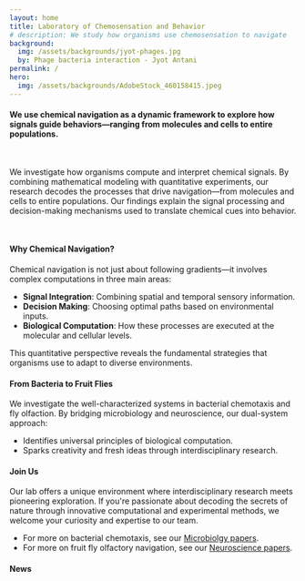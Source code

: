 ```yaml
---
layout: home
title: Laboratory of Chemosensation and Behavior
# description: We study how organisms use chemosensation to navigate
background:
  img: /assets/backgrounds/jyot-phages.jpg
  by: Phage bacteria interaction - Jyot Antani
permalink: /
hero:
  img: /assets/backgrounds/AdobeStock_460158415.jpeg
---
```


#### We use chemical navigation as a dynamic framework to explore how signals guide behaviors—ranging from molecules and cells to entire populations.

<br>

<!-- #### What We Do -->

We investigate how organisms compute and interpret chemical signals. By combining mathematical modeling with quantitative experiments, our research decodes the processes that drive navigation—from molecules and cells to entire populations. Our findings explain the signal processing and decision-making mechanisms used to translate chemical cues into behavior.

<br>

<div class="fakeheader bg-image" style="background-image: url('{{ page.hero.img | relative_url }}')"></div>

#### Why Chemical Navigation?

Chemical navigation is not just about following gradients—it involves complex computations in three main areas:

<div class="col-lg">
    <ul class="fa-ul">
        <li>
            <i class="fa-li fa fa-chevron-circle-right"></i> <strong>Signal Integration</strong>: Combining spatial and temporal sensory information.
        </li>
        <li>
            <i class="fa-li fa fa-chevron-circle-right"></i> <strong>Decision Making</strong>: Choosing optimal paths based on environmental inputs.
        </li>
        <li>
            <i class="fa-li fa fa-chevron-circle-right"></i> <strong>Biological Computation</strong>: How these processes are executed at the molecular and cellular levels.
        </li>
    </ul>
</div>

This quantitative perspective reveals the fundamental strategies that organisms use to adapt to diverse environments.

#### From Bacteria to Fruit Flies

We investigate the well-characterized systems in bacterial chemotaxis and fly olfaction. By bridging microbiology and neuroscience, our dual-system approach:
<div class="col-lg">
    <ul class="fa-ul">
        <li>
            <i class="fa-li fa fa-chevron-circle-right"></i> Identifies universal principles of biological computation.
        </li>
        <li>
            <i class="fa-li fa fa-chevron-circle-right"></i> Sparks creativity and fresh ideas through interdisciplinary research.
        </li>
    </ul>
</div>

#### Join Us

Our lab offers a unique environment where interdisciplinary research meets pioneering exploration. If you're passionate about decoding the secrets of nature through innovative computational and experimental methods, we welcome your curiosity and expertise to our team.

<div class="col-lg">
    <ul class="fa-ul">
        <li>
			<i class="fa-li fa fa-chevron-circle-right"></i> For more on bacterial chemotaxis, see our <a href="pubs-micro/">Microbiolgy papers</a>.
        </li>
        <li>
			<i class="fa-li fa fa-chevron-circle-right"></i> For more on fruit fly olfactory navigation, see our <a href="pubs-neuro/">Neuroscience papers</a>.
        </li>
    </ul>
</div>

#### News
